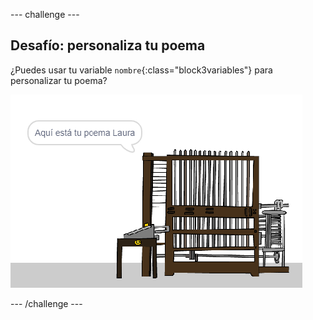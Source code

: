 --- challenge ---

## Desafío: personaliza tu poema

¿Puedes usar tu variable `nombre`{:class="block3variables"} para personalizar tu poema?

![captura de pantalla](images/poetry-name-comp.png)

--- /challenge ---